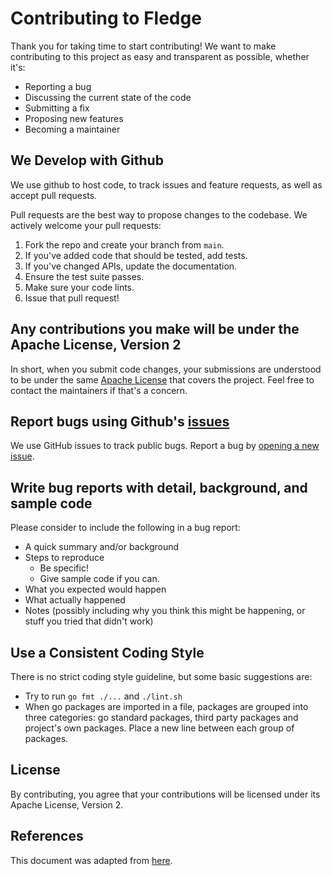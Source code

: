 # Contributing to Fledge
Thank you for taking time to start contributing! We want to make contributing to this project as easy and transparent as possible, whether it's:

- Reporting a bug
- Discussing the current state of the code
- Submitting a fix
- Proposing new features
- Becoming a maintainer

## We Develop with Github
We use github to host code, to track issues and feature requests, as well as accept pull requests.

Pull requests are the best way to propose changes to the codebase. We actively welcome your pull requests:

1. Fork the repo and create your branch from `main`.
2. If you've added code that should be tested, add tests.
3. If you've changed APIs, update the documentation.
4. Ensure the test suite passes.
5. Make sure your code lints.
6. Issue that pull request!

## Any contributions you make will be under the Apache License, Version 2
In short, when you submit code changes, your submissions are understood to be under the same [Apache License](LICENSE) that covers the project.
Feel free to contact the maintainers if that's a concern.

## Report bugs using Github's [issues]()
We use GitHub issues to track public bugs. Report a bug by [opening a new issue](). 

## Write bug reports with detail, background, and sample code

Please consider to include the following in a bug report:

- A quick summary and/or background
- Steps to reproduce
  - Be specific!
  - Give sample code if you can.
- What you expected would happen
- What actually happened
- Notes (possibly including why you think this might be happening, or stuff you tried that didn't work)

## Use a Consistent Coding Style
There is no strict coding style guideline, but some basic suggestions are:

* Try to run `go fmt ./...` and `./lint.sh`
* When go packages are imported in a file, packages are grouped into three categories: go standard packages, third party packages and project's own packages.
Place a new line between each group of packages.

## License
By contributing, you agree that your contributions will be licensed under its Apache License, Version 2.

## References
This document was adapted from [here](https://gist.github.com/briandk/3d2e8b3ec8daf5a27a62).
